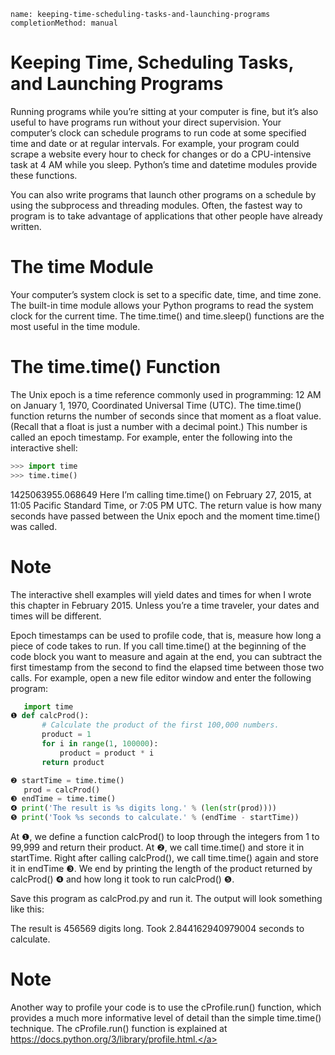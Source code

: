```ngMeta
name: keeping-time-scheduling-tasks-and-launching-programs
completionMethod: manual
```
# Keeping Time, Scheduling Tasks, and Launching Programs
Running programs while you’re sitting at your computer is fine, but it’s also useful to have programs run without your direct supervision. Your computer’s clock can schedule programs to run code at some specified time and date or at regular intervals. For example, your program could scrape a website every hour to check for changes or do a CPU-intensive task at 4 AM while you sleep. Python’s time and datetime modules provide these functions.

You can also write programs that launch other programs on a schedule by using the subprocess and threading modules. Often, the fastest way to program is to take advantage of applications that other people have already written.
# The time Module
Your computer’s system clock is set to a specific date, time, and time zone. The built-in time module allows your Python programs to read the system clock for the current time. The time.time() and time.sleep() functions are the most useful in the time module.

# The time.time() Function
The Unix epoch is a time reference commonly used in programming: 12 AM on January 1, 1970, Coordinated Universal Time (UTC). The time.time() function returns the number of seconds since that moment as a float value. (Recall that a float is just a number with a decimal point.) This number is called an epoch timestamp. For example, enter the following into the interactive shell:

```python
>>> import time
>>> time.time()
```
1425063955.068649
Here I’m calling time.time() on February 27, 2015, at 11:05 Pacific Standard Time, or 7:05 PM UTC. The return value is how many seconds have passed between the Unix epoch and the moment time.time() was called.

# Note
The interactive shell examples will yield dates and times for when I wrote this chapter in February 2015. Unless you’re a time traveler, your dates and times will be different.

Epoch timestamps can be used to profile code, that is, measure how long a piece of code takes to run. If you call time.time() at the beginning of the code block you want to measure and again at the end, you can subtract the first timestamp from the second to find the elapsed time between those two calls. For example, open a new file editor window and enter the following program:

```python
   import time
❶ def calcProd():
       # Calculate the product of the first 100,000 numbers.
       product = 1
       for i in range(1, 100000):
           product = product * i
       return product

❷ startTime = time.time()
   prod = calcProd()
❸ endTime = time.time()
❹ print('The result is %s digits long.' % (len(str(prod))))
❺ print('Took %s seconds to calculate.' % (endTime - startTime))
```

At ❶, we define a function calcProd() to loop through the integers from 1 to 99,999 and return their product. At ❷, we call time.time() and store it in startTime. Right after calling calcProd(), we call time.time() again and store it in endTime ❸. We end by printing the length of the product returned by calcProd() ❹ and how long it took to run calcProd() ❺.

Save this program as calcProd.py and run it. The output will look something like this:


The result is 456569 digits long.
Took 2.844162940979004 seconds to calculate.

# Note
Another way to profile your code is to use the cProfile.run() function, which provides a much more informative level of detail than the simple time.time() technique. The cProfile.run() function is explained at <span><a href="https://docs.python.org/3/library/profile.html.">https://docs.python.org/3/library/profile.html.</a></span>

